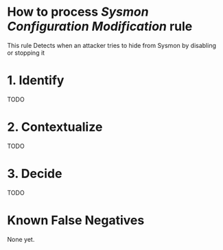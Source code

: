 # How to process *Sysmon Configuration Modification* rule
This rule Detects when an attacker tries to hide from Sysmon by disabling or stopping it

# 1. Identify
TODO

# 2. Contextualize
TODO

# 3. Decide
TODO

# Known False Negatives
None yet.
